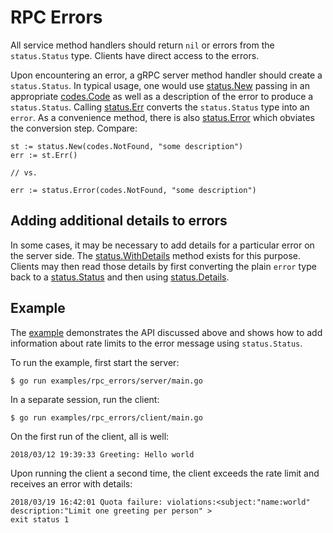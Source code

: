 # RPC Errors

All service method handlers should return `nil` or errors from the
`status.Status` type. Clients have direct access to the errors.

Upon encountering an error, a gRPC server method handler should create a
`status.Status`. In typical usage, one would use [status.New][new-status]
passing in an appropriate [codes.Code][code] as well as a description of the
error to produce a `status.Status`. Calling [status.Err][status-err] converts
the `status.Status` type into an `error`. As a convenience method, there is also
[status.Error][status-error] which obviates the conversion step. Compare:

```
st := status.New(codes.NotFound, "some description")
err := st.Err()

// vs.

err := status.Error(codes.NotFound, "some description")
```

## Adding additional details to errors

In some cases, it may be necessary to add details for a particular error on the
server side. The [status.WithDetails][with-details] method exists for this
purpose. Clients may then read those details by first converting the plain
`error` type back to a [status.Status][status] and then using
[status.Details][details].

## Example

The [example][example] demonstrates the API discussed above and shows how to add
information about rate limits to the error message using `status.Status`.

To run the example, first start the server:

```
$ go run examples/rpc_errors/server/main.go
```

In a separate session, run the client:

```
$ go run examples/rpc_errors/client/main.go
```

On the first run of the client, all is well:

```
2018/03/12 19:39:33 Greeting: Hello world
```

Upon running the client a second time, the client exceeds the rate limit and
receives an error with details:

```
2018/03/19 16:42:01 Quota failure: violations:<subject:"name:world" description:"Limit one greeting per person" >
exit status 1
```

[status]:       https://godoc.org/github.com/xiaotuancai/grpc/status#Status
[new-status]:   https://godoc.org/github.com/xiaotuancai/grpc/status#New
[code]:         https://godoc.org/github.com/xiaotuancai/grpc/codes#Code
[with-details]: https://godoc.org/github.com/xiaotuancai/grpc/status#Status.WithDetails
[details]:      https://godoc.org/github.com/xiaotuancai/grpc/status#Status.Details
[status-err]:   https://godoc.org/github.com/xiaotuancai/grpc/status#Status.Err
[status-error]: https://godoc.org/github.com/xiaotuancai/grpc/status#Error
[example]:      https://github.com/grpc/grpc-go/blob/master/examples/rpc_errors
